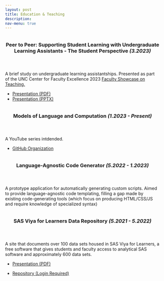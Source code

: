 ```yaml
---
layout: post
title: Education & Teaching
description: 
nav-menu: true
---
```



<!-- Main -->
<div id="main">

<!-- One -->
<section id="one" class="spotlights">
	<section>
		<a href="generic.html" class="image">
			<img src="{% link assets/images/pic08.jpg %}" alt="" data-position="center center" />
		</a>
		<div class="content">
			<div class="inner">
				<header class="major">
					<h3>Peer to Peer: Supporting Student Learning with Undergraduate Learning Assistants - The Student Perspective <i>(3.2023)</i></h3>
				</header>
				<p>A brief study on undergraduate learning assistantships. Presented as part of the UNC Center for Faculty Excellence 2023 <a href="https://cfe.unc.edu/teaching-and-learning/learn-from-others/faculty-showcase/">Faculty Showcase on Teaching.</a></p>
				<ul class="actions">
					<li><a href="{% link assets/pdfs/Mendoza_Peer-to-Pear-Learning-The-ULA-Perspective.pdf %}" class="button">Presentation (PDF)</a></li>
                    <li><a href="https://cfe.unc.edu/wp-content/uploads/sites/326/2023/04/Mendoza_Peer-to-Pear-Learning-The-ULA-Perspective.pptx">Presentation (PPTX)</a></li>
				</ul>
			</div>
		</div>
	</section>
	<section>
		<a href="generic.html" class="image">
			<img src="{% link assets/images/pic09.jpg %}" alt="" data-position="top center" />
		</a>
		<div class="content">
			<div class="inner">
				<header class="major">
					<h3>Models of Language and Computation <i>(1.2023 - Present)</i></h3>
				</header>
				<p>A YouTube series intdended.</p>
				<ul class="actions">
					<li><a href="https://github.com/polaris-maps" class="button">GitHub Organization</a></li>
				</ul>
			</div>
		</div>
	</section>
</section>


<!-- Two -->
<section id="two" class="spotlights">
    <section>
		<a href="generic.html" class="image">
			<img src="{% link assets/images/pic09.jpg %}" alt="" data-position="top center" />
		</a>
		<div class="content">
			<div class="inner">
				<header class="major">
					<h3>Language-Agnostic Code Generator <i>(5.2022 - 1.2023)</i></h3>
				</header>
				<p>A prototype application for automatically generating custom scripts. Aimed to provide language-agnostic code templating, filling a gap made by existing code-generating tools (which focus on producing HTML/CSS/JS and require knowledge of specialized syntax)</p>
			</div>
		</div>
	</section>
	<section>
		<a href="generic.html" class="image">
			<img src="{% link assets/images/pic08.jpg %}" alt="" data-position="center center" />
		</a>
		<div class="content">
			<div class="inner">
				<header class="major">
					<h3>SAS Viya for Learners Data Repository <i>(5.2021 - 5.2022)</i></h3>
				</header>
				<p>A site that documents over 100 data sets housed in SAS Viya for Learners, a free software that gives students and faculty access to analytical SAS software and approximately 600 data sets.</p>
				<ul class="actions">
					<li><a href="{% link assets/pdfs/Mendoza_Public_VFL_Project_Summary.pdf %}" class="button">Presentation (PDF)</a></li>
				</ul>
                <ul class="actions">
					<li><a href="{% link assets/pdfs/Mendoza_Public_VFL_Project_Summary.pdf %}" class="button">Repository (Login Required)</a></li>
				</ul>
			</div>
		</div>
	</section>
</section>

</div>
